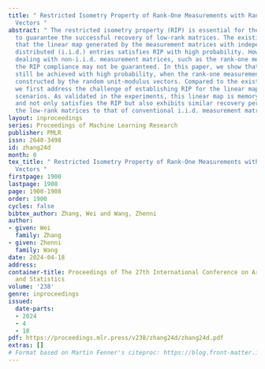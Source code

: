 ```yaml
---
title: " Restricted Isometry Property of Rank-One Measurements with Random Unit-Modulus
  Vectors "
abstract: " The restricted isometry property (RIP) is essential for the linear map
  to guarantee the successful recovery of low-rank matrices. The existing works show
  that the linear map generated by the measurement matrices with independent and identically
  distributed (i.i.d.) entries satisfies RIP with high probability. However, when
  dealing with non-i.i.d. measurement matrices, such as the rank-one measurements,
  the RIP compliance may not be guaranteed. In this paper, we show that the RIP can
  still be achieved with high probability, when the rank-one measurement matrix is
  constructed by the random unit-modulus vectors. Compared to the existing works,
  we first address the challenge of establishing RIP for the linear map in non-i.i.d.
  scenarios. As validated in the experiments, this linear map is memory-efficient,
  and not only satisfies the RIP but also exhibits similar recovery performance of
  the low-rank matrices to that of conventional i.i.d. measurement matrices. "
layout: inproceedings
series: Proceedings of Machine Learning Research
publisher: PMLR
issn: 2640-3498
id: zhang24d
month: 0
tex_title: " Restricted Isometry Property of Rank-One Measurements with Random Unit-Modulus
  Vectors "
firstpage: 1900
lastpage: 1908
page: 1900-1908
order: 1900
cycles: false
bibtex_author: Zhang, Wei and Wang, Zhenni
author:
- given: Wei
  family: Zhang
- given: Zhenni
  family: Wang
date: 2024-04-18
address:
container-title: Proceedings of The 27th International Conference on Artificial Intelligence
  and Statistics
volume: '238'
genre: inproceedings
issued:
  date-parts:
  - 2024
  - 4
  - 18
pdf: https://proceedings.mlr.press/v238/zhang24d/zhang24d.pdf
extras: []
# Format based on Martin Fenner's citeproc: https://blog.front-matter.io/posts/citeproc-yaml-for-bibliographies/
---
```

